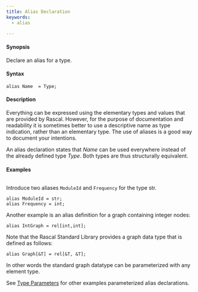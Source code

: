 ```yaml
---
title: Alias Declaration
keywords:
  - alias

---
```


#### Synopsis

Declare an alias for a type.

#### Syntax

`alias Name  = Type;`

#### Description

Everything can be expressed using the elementary types and values that are provided by Rascal. 
However, for the purpose of documentation and readability it is sometimes better to use a descriptive name as type indication, rather than an elementary type.  The use of aliases is a good way to document your intentions. 

An alias declaration states that _Name_ can be used everywhere instead of the already defined type _Type_. 
Both types are thus structurally equivalent. 

#### Examples

```rascal-shell 
```
Introduce two aliases `ModuleId` and `Frequency` for the type str.
```rascal,continue
alias ModuleId = str;
alias Frequency = int;
```
Another example is an alias definition for a graph containing integer nodes:
```rascal,continue
alias IntGraph = rel[int,int];
```
Note that the Rascal Standard Library provides a graph data type that is defined as follows:
```rascal,continue
alias Graph[&T] = rel[&T, &T];
```
In other words the standard graph datatype can be parameterized with any element type.

See [Type Parameters](../../../Rascal/Declarations/StaticTyping/TypeParameters) for other examples parameterized alias declarations.

